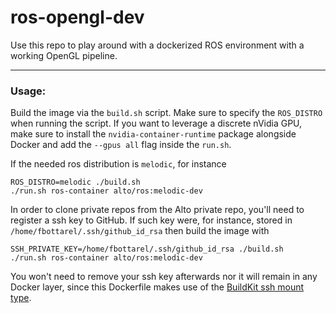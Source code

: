 # ros-opengl-dev

Use this repo to play around with a dockerized ROS environment with a working OpenGL pipeline.

---

### Usage:

Build the image via the `build.sh` script. Make sure to specify the `ROS_DISTRO` when running the script. If you want to leverage a discrete nVidia GPU, make sure to install the `nvidia-container-runtime` package alongside Docker and add the `--gpus all` flag inside the `run.sh`.

If the needed ros distribution is `melodic`, for instance

```shell
ROS_DISTRO=melodic ./build.sh
./run.sh ros-container alto/ros:melodic-dev
```

In order to clone private repos from the Alto private repo, you'll need to register a ssh key to GitHub. If such key were, for instance, stored in `/home/fbottarel/.ssh/github_id_rsa` then build the image with 

```shell
SSH_PRIVATE_KEY=/home/fbottarel/.ssh/github_id_rsa ./build.sh
./run.sh ros-container alto/ros:melodic-dev
```

You won't need to remove your ssh key afterwards nor it will remain in any Docker layer, since this Dockerfile makes use of the [BuildKit ssh mount type](https://github.com/moby/buildkit/blob/master/frontend/dockerfile/docs/reference.md#run---mounttypessh).